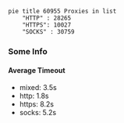 
```mermaid
pie title 60955 Proxies in list
    "HTTP" : 28265
    "HTTPS": 10027
    "SOCKS" : 30759
```

### Some Info
#### Average Timeout

- mixed: 3.5s
- http: 1.8s
- https: 8.2s
- socks: 5.2s